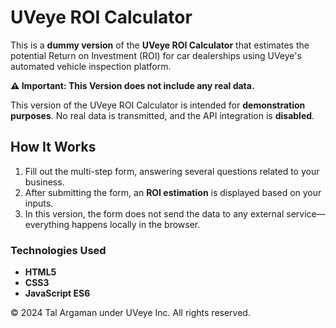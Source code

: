 # UVeye ROI Calculator

This is a **dummy version** of the **UVeye ROI Calculator** that estimates the potential Return on Investment (ROI) for car dealerships using UVeye's automated vehicle inspection platform. 

**⚠️ Important: This Version does not include any real data.**

This version of the UVeye ROI Calculator is intended for **demonstration purposes**. No real data is transmitted, and the API integration is **disabled**.

## How It Works

1. Fill out the multi-step form, answering several questions related to your business.
2. After submitting the form, an **ROI estimation** is displayed based on your inputs.
3. In this version, the form does not send the data to any external service—everything happens locally in the browser.


### Technologies Used

- **HTML5**
- **CSS3**
- **JavaScript ES6** 
  
© 2024 Tal Argaman under UVeye Inc. All rights reserved.